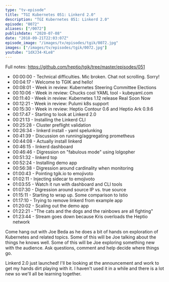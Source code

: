 ```yaml
---
type: "tv-episode"
title: "TGI Kubernetes 051: Linkerd 2.0"
description: "TGI Kubernetes 051: Linkerd 2.0"
episode: "0072"
aliases: ["/0072"]
publishdate: "2020-07-08"
date: "2018-09-21T22:03:07Z"
episode_image: "/images/tv/episodes/tgik/0072.jpg"
images: ["/images/tv/episodes/tgik/0072.jpg"]
youtube: "1dXJ34-KLe8"
---
```


Full notes: https://github.com/heptio/tgik/tree/master/episodes/051

- 00:00:00 - Technical difficulties. Mic broken. Chat not scrolling. Sorry!
- 00:04:17 - Welcome to TGIK and hello!
- 00:08:01 - Week in review: Kubernetes Steering Committee Elections
- 00:10:06 - Week in review: Chucks cool YAML tool - kubeyaml.com
- 00:11:40 - Week in review: Kubernetes 1.12 release Real Soon Now
- 00:12:21 - Week in review: Pulumi k8s support
- 00:15:30 - Week in review: Heptio Contour 0.6 and Heptio Ark 0.9.6
- 00:17:47 - Starting to look at Linkerd 2.0
- 00:21:13 - Installing the Linkerd CLI
- 00:25:28 - Cluster preflight validation
- 00:26:34 - linkerd install - yaml spelunking
- 00:41:39 - Discussion on running/aggregating prometheus
- 00:44:08 - Actually install linkerd
- 00:46:15 - linkerd dashboard
- 00:46:46 - Digression on &#34;fabulous mode&#34; using lolgopher
- 00:51:32 - linkerd top
- 00:52:24 - Installing demo app
- 00:56:38 - Digression around cardinality when monitoring
- 01:00:43 - Pointing tgik.io to emojivoto
- 01:02:11 - Injecting sidecar to emojivoto
- 01:03:55 - Watch it run with dashboard and CLI tools
- 01:07:30 - Digression around source IP vs. true source
- 01:15:11 - Starting to wrap up. Some comparison to Istio
- 01:17:10 - Trying to remove linkerd from example app
- 01:20:02 - Scaling out the demo app
- 01:22:21 - &#34;The cats and the dogs and the rainbows are all fighting&#34;
- 01:23:44 - Stream goes down because Kris overloads the Heptio network

Come hang out with Joe Beda as he does a bit of hands on exploration of Kubernetes and related topics. Some of this will be Joe talking about the things he knows well. Some of this will be Joe exploring something new with the audience. Ask questions, comment and help decide where things go.

Linkerd 2.0 just launched! I&#39;ll be looking at the announcement and work to get my hands dirt playing with it. I haven&#39;t used it in a while and there is a lot new so we&#39;ll all be learning together.
